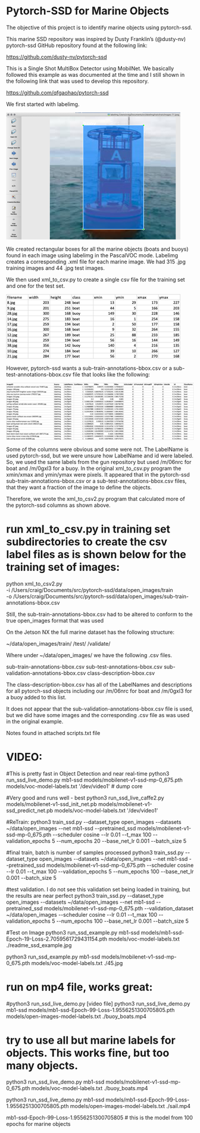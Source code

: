 # Pytorch-SSD for Marine Objects 
The objective of this project is to identify marine objects using pytorch-ssd.



This marine SSD repository was inspired by Dusty Franklin’s (@dusty-nv) pytorch-ssd GitHub repository found at the following link:

https://github.com/dusty-nv/pytorch-ssd

This is a Single Shot MultiBox Detector using MobilNet. We basically followed this example as was documented at the time and I still shown in the following link that was used to develop this repository. 

https://github.com/qfgaohao/pytorch-ssd

We first started with labelimg. 


![Marine_Image](labelimg.png)


We created rectangular boxes for all the marine objects (boats and buoys) found in each image using labelimg in the PascalVOC mode. Labelimg creates a corresponding .xml file for each marine image. We had 315 .jpg training images and 44 .jpg test images.


We then used xml_to_csv.py to create a single csv file for the training set and one for the test set.

![Marine_Image](labelimg_csv.png)


However, pytorch-ssd wants a sub-train-annotations-bbox.csv or a sub-test-annotations-bbox.csv file that looks like the following:

![Marine_Image](labelimg_csv2.png)

Some of the columns were obvious and some were not. The LabelName is used pytorch-ssd, but we were unsure how LabelName and id were labeled. So, we used the same labels from the gun repository but used /m/06nrc for boat and /m/0gxl3 for a buoy. In the original xml_to_csv.py program the xmin/xmax and ymin/ymax were pixels. It appeared that in the pytorch-ssd sub-train-annotations-bbox.csv or a sub-test-annotations-bbox.csv files, that they want a fraction of the image to define the objects. 

Therefore, we wrote the xml_to_csv2.py program that calculated more of the pytorch-ssd columns as shown above. 

# run xml_to_csv.py in training set subdirectories to create the csv label files as is shown below for the training set of images:

python xml_to_csv2.py \
-i /Users/craig/Documents/src/pytorch-ssd/data/open_images/train \
-o /Users/craig/Documents/src/pytorch-ssd/data/open_images/sub-train-annotations-bbox.csv

Still, the sub-train-annotations-bbox.csv had to be altered to conform to the true open_images format that was used  

On the Jetson NX the full marine dataset has the following structure:

~/data/open_images/train/
		/test/
		/validate/

Where under ~/data/open_images/ we have the following .csv files. 

sub-train-annotations-bbox.csv
sub-test-annotations-bbox.csv
sub-validation-annotations-bbox.csv
class-description-bbox.csv

The class-description-bbox.csv has all of the LabelNames and descriptions for all pytorch-ssd objects including our /m/06nrc for boat and /m/0gxl3 for a buoy added to this list. 

It does not appear that the sub-validation-annotations-bbox.csv file is used, but we did have some images and the corresponding .csv file as was used in the original example.



Notes found in attached scripts.txt file

# VIDEO:
#This is pretty fast in Object Detection and near real-time
python3 run_ssd_live_demo.py mb1-ssd models/mobilenet-v1-ssd-mp-0_675.pth models/voc-model-labels.txt '/dev/video1'  # dump core

#Very good and runs well - best
python3 run_ssd_live_caffe2.py models/mobilenet-v1-ssd_init_net.pb models/mobilenet-v1-ssd_predict_net.pb models/voc-model-labels.txt  '/dev/video1'



#ReTrain:
python3 train_ssd.py --dataset_type open_images --datasets ~/data/open_images --net mb1-ssd --pretrained_ssd models/mobilenet-v1-ssd-mp-0_675.pth --scheduler cosine --lr 0.01 --t_max 100 --validation_epochs 5 --num_epochs 20 --base_net_lr 0.001  --batch_size 5

#final train, batch is number of samples processed
python3 train_ssd.py --dataset_type open_images --datasets ~/data/open_images --net mb1-ssd --pretrained_ssd models/mobilenet-v1-ssd-mp-0_675.pth --scheduler cosine --lr 0.01 --t_max 100 --validation_epochs 5 --num_epochs 100 --base_net_lr 0.001  --batch_size 5


#test validation. I do not see this validation set being loaded in training, but the results are near perfect
python3 train_ssd.py --dataset_type open_images --datasets ~/data/open_images --net mb1-ssd --pretrained_ssd models/mobilenet-v1-ssd-mp-0_675.pth --validation_dataset ~/data/open_images --scheduler cosine --lr 0.01 --t_max 100 --validation_epochs 5 --num_epochs 100 --base_net_lr 0.001  --batch_size 5




#Test on Image
python3 run_ssd_example.py mb1-ssd models/mb1-ssd-Epoch-19-Loss-2.7059561729431154.pth  models/voc-model-labels.txt ./readme_ssd_example.jpg

python3 run_ssd_example.py mb1-ssd models/mobilenet-v1-ssd-mp-0_675.pth models/voc-model-labels.txt ./45.jpg



# run on mp4 file, works great:
#python3 run_ssd_live_demo.py <net type>  <model path> <label path> [video file]
python3 run_ssd_live_demo.py mb1-ssd models/mb1-ssd-Epoch-99-Loss-1.9556251300705805.pth  models/open-images-model-labels.txt ./buoy_boats.mp4


# try to use all but marine labels for objects. This works fine, but too many objects. 
python3 run_ssd_live_demo.py mb1-ssd models/mobilenet-v1-ssd-mp-0_675.pth models/voc-model-labels.txt ./buoy_boats.mp4


python3 run_ssd_live_demo.py mb1-ssd models/mb1-ssd-Epoch-99-Loss-1.9556251300705805.pth  models/open-images-model-labels.txt ./sail.mp4

mb1-ssd-Epoch-99-Loss-1.9556251300705805 # this is the model from 100 epochs for marine objects

